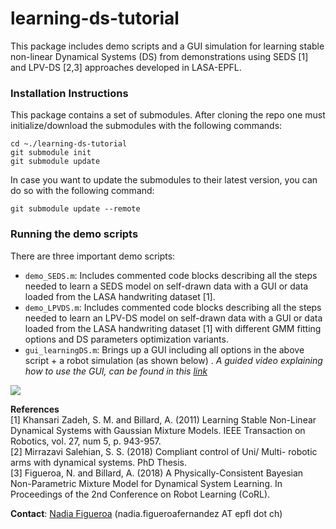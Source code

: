 # learning-ds-tutorial
This package includes demo scripts and a GUI simulation for learning stable non-linear Dynamical Systems (DS) from demonstrations using SEDS [1] and LPV-DS [2,3] approaches developed in LASA-EPFL.

### Installation Instructions
This package contains a set of submodules. After cloning the repo one must initialize/download the submodules with the following commands:
```
cd ~./learning-ds-tutorial
git submodule init
git submodule update
```
In case you want to update the submodules to their latest version, you can do so with the following command:
```
git submodule update --remote
```

### Running the demo scripts
There are three important demo scripts:
 - ```demo_SEDS.m```: Includes commented code blocks describing all the steps needed to learn a SEDS model on self-drawn data with a GUI or data loaded from the LASA handwriting dataset [1].
 - ```demo_LPVDS.m```: Includes commented code blocks describing all the steps needed to learn an LPV-DS model on self-drawn data with a GUI or data loaded from the LASA handwriting dataset [1] with different GMM fitting options and DS parameters optimization variants. 
- ```gui_learningDS.m```: Brings up a GUI including all options in the above script + a robot simulation (as shown below) . 
*A guided video explaining how to use the GUI, can be found in this [link](https://www.youtube.com/watch?v=5fQO9Oluih0)*

[![](https://github.com/nbfigueroa/learning-ds-tutorial/blob/master/img/GUI_2.png)](https://www.youtube.com/watch?v=5fQO9Oluih0)


**References**     
[1] Khansari Zadeh, S. M. and Billard, A. (2011) Learning Stable Non-Linear Dynamical Systems with Gaussian Mixture Models. IEEE Transaction on Robotics, vol. 27, num 5, p. 943-957.    
[2] Mirrazavi Salehian, S. S. (2018) Compliant control of Uni/ Multi- robotic arms with dynamical systems. PhD Thesis.  
[3] Figueroa, N. and Billard, A. (2018) A Physically-Consistent Bayesian Non-Parametric Mixture Model for Dynamical System Learning. In Proceedings of the 2nd Conference on Robot Learning (CoRL).

**Contact**: [Nadia Figueroa](http://lasa.epfl.ch/people/member.php?SCIPER=238387) (nadia.figueroafernandez AT epfl dot ch)
